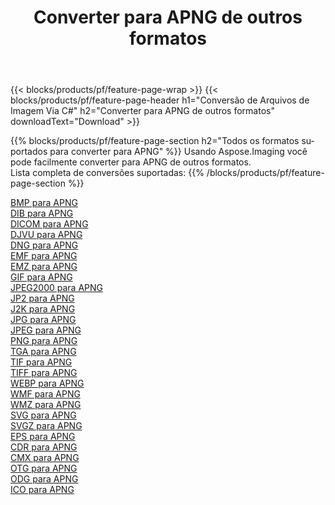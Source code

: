 ﻿---
title: Converter para APNG de outros formatos 
weight: 3920
url: /pt/java/conversion/to/apng 
lang: pt
langdirlevel: 2
locales: zh-hans,ja,it,ru,de,es,fr,nl,id,lt,pl,pt,vi,tr,ko,zh-hant,ar,hi,th,sv,cs,uk,he
description: Usando o Aspose.Imaging, você pode facilmente converter para APNG de outros formatos
---

{{< blocks/products/pf/feature-page-wrap >}}
{{< blocks/products/pf/feature-page-header h1="Conversão de Arquivos de Imagem Via C#" h2="Converter para APNG de outros formatos" downloadText="Download" >}}


{{% blocks/products/pf/feature-page-section  h2="Todos os formatos suportados para converter para APNG" %}}
Usando Aspose.Imaging você pode facilmente converter para APNG de outros formatos.
<br/>
Lista completa de conversões suportadas:
{{% /blocks/products/pf/feature-page-section %}}
<div class="container-fluid productfamilypage bg-gray">
    <div class="convertypes bg-gray agp-content section">
        <div class="container">
		<div class="row other-converters">
		    <div class='col-md-2 other-converter remove-lp remove-rp'><a href="/imaging/pt/java/conversion/bmp-to-apng" >BMP para APNG</a></div>
<div class='col-md-2 other-converter remove-lp remove-rp'><a href="/imaging/pt/java/conversion/dib-to-apng" >DIB para APNG</a></div>
<div class='col-md-2 other-converter remove-lp remove-rp'><a href="/imaging/pt/java/conversion/dicom-to-apng" >DICOM para APNG</a></div>
<div class='col-md-2 other-converter remove-lp remove-rp'><a href="/imaging/pt/java/conversion/djvu-to-apng" >DJVU para APNG</a></div>
<div class='col-md-2 other-converter remove-lp remove-rp'><a href="/imaging/pt/java/conversion/dng-to-apng" >DNG para APNG</a></div>
<div class='col-md-2 other-converter remove-lp remove-rp'><a href="/imaging/pt/java/conversion/emf-to-apng" >EMF para APNG</a></div>
<div class='col-md-2 other-converter remove-lp remove-rp'><a href="/imaging/pt/java/conversion/emz-to-apng" >EMZ para APNG</a></div>
<div class='col-md-2 other-converter remove-lp remove-rp'><a href="/imaging/pt/java/conversion/gif-to-apng" >GIF para APNG</a></div>
<div class='col-md-2 other-converter remove-lp remove-rp'><a href="/imaging/pt/java/conversion/jpeg2000-to-apng" >JPEG2000 para APNG</a></div>
<div class='col-md-2 other-converter remove-lp remove-rp'><a href="/imaging/pt/java/conversion/jp2-to-apng" >JP2 para APNG</a></div>
<div class='col-md-2 other-converter remove-lp remove-rp'><a href="/imaging/pt/java/conversion/j2k-to-apng" >J2K para APNG</a></div>
<div class='col-md-2 other-converter remove-lp remove-rp'><a href="/imaging/pt/java/conversion/jpg-to-apng" >JPG para APNG</a></div>
<div class='col-md-2 other-converter remove-lp remove-rp'><a href="/imaging/pt/java/conversion/jpeg-to-apng" >JPEG para APNG</a></div>
<div class='col-md-2 other-converter remove-lp remove-rp'><a href="/imaging/pt/java/conversion/png-to-apng" >PNG para APNG</a></div>
<div class='col-md-2 other-converter remove-lp remove-rp'><a href="/imaging/pt/java/conversion/tga-to-apng" >TGA para APNG</a></div>
<div class='col-md-2 other-converter remove-lp remove-rp'><a href="/imaging/pt/java/conversion/tif-to-apng" >TIF para APNG</a></div>
<div class='col-md-2 other-converter remove-lp remove-rp'><a href="/imaging/pt/java/conversion/tiff-to-apng" >TIFF para APNG</a></div>
<div class='col-md-2 other-converter remove-lp remove-rp'><a href="/imaging/pt/java/conversion/webp-to-apng" >WEBP para APNG</a></div>
<div class='col-md-2 other-converter remove-lp remove-rp'><a href="/imaging/pt/java/conversion/wmf-to-apng" >WMF para APNG</a></div>
<div class='col-md-2 other-converter remove-lp remove-rp'><a href="/imaging/pt/java/conversion/wmz-to-apng" >WMZ para APNG</a></div>
<div class='col-md-2 other-converter remove-lp remove-rp'><a href="/imaging/pt/java/conversion/svg-to-apng" >SVG para APNG</a></div>
<div class='col-md-2 other-converter remove-lp remove-rp'><a href="/imaging/pt/java/conversion/svgz-to-apng" >SVGZ para APNG</a></div>
<div class='col-md-2 other-converter remove-lp remove-rp'><a href="/imaging/pt/java/conversion/eps-to-apng" >EPS para APNG</a></div>
<div class='col-md-2 other-converter remove-lp remove-rp'><a href="/imaging/pt/java/conversion/cdr-to-apng" >CDR para APNG</a></div>
<div class='col-md-2 other-converter remove-lp remove-rp'><a href="/imaging/pt/java/conversion/cmx-to-apng" >CMX para APNG</a></div>
<div class='col-md-2 other-converter remove-lp remove-rp'><a href="/imaging/pt/java/conversion/otg-to-apng" >OTG para APNG</a></div>
<div class='col-md-2 other-converter remove-lp remove-rp'><a href="/imaging/pt/java/conversion/odg-to-apng" >ODG para APNG</a></div>
<div class='col-md-2 other-converter remove-lp remove-rp'><a href="/imaging/pt/java/conversion/ico-to-apng" >ICO para APNG</a></div>
                </div>
        </div>
    </div>
</div>
<br/>

